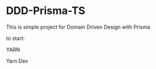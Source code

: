 # DDD-Prisma-TS

This is simple project for Domain Driven Design with Prisma

to start:

YARN

Yarn Dev
